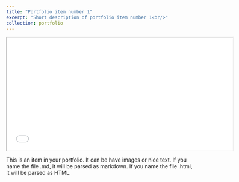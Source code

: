 ```yaml
---
title: "Portfolio item number 1"
excerpt: "Short description of portfolio item number 1<br/>"
collection: portfolio
---
```

<!--
<title>Leaflet debug page</title>

<link rel="stylesheet" href="https://cdnjs.cloudflare.com/ajax/libs/leaflet/1.0.0-beta.2/leaflet.css" />
<script src="https://cdnjs.cloudflare.com/ajax/libs/leaflet/1.0.0-beta.2/leaflet.js"></script>
<meta name="viewport" content="width=device-width, initial-scale=1.0">
<link rel="stylesheet" href="/talkmap/leaflet_dist/screen.css" />

<link rel="stylesheet" href="/talkmap/leaflet_dist/MarkerCluster.css" />
<link rel="stylesheet" href="/talkmap/leaflet_dist/MarkerCluster.Default.css" />
<script src="/talkmap/leaflet_dist/leaflet.markercluster-src.js"></script>

<script src='/talkmap/org-locations.js'></script><script src='/talkmap/mapmap.js'><div id='map'></div>
-->

<iframe src="/talkmap/map_with_index.html" width="600" height="300"></iframe>

This is an item in your portfolio. It can be have images or nice text. If you name the file .md, it will be parsed as markdown. If you name the file .html, it will be parsed as HTML. 
